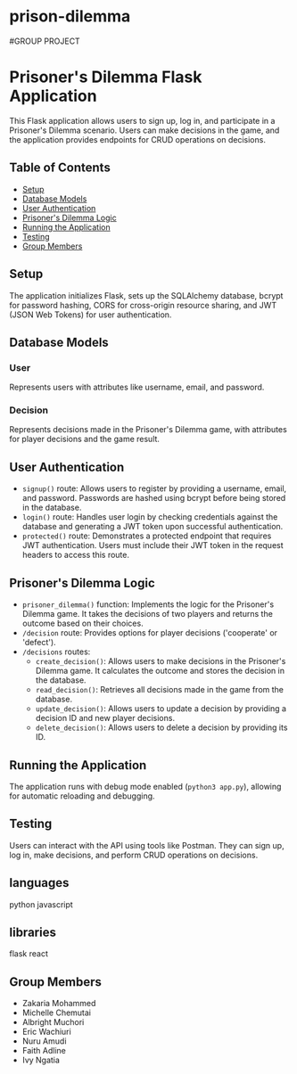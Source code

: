 # prison-dilemma
#GROUP PROJECT
# Prisoner's Dilemma Flask Application

This Flask application allows users to sign up, log in, and participate in a Prisoner's Dilemma scenario. Users can make decisions in the game, and the application provides endpoints for CRUD operations on decisions.

## Table of Contents

- [Setup](#setup)
- [Database Models](#database-models)
- [User Authentication](#user-authentication)
- [Prisoner's Dilemma Logic](#prisoners-dilemma-logic)
- [Running the Application](#running-the-application)
- [Testing](#testing)
- [Group Members](#group-members)

## Setup

The application initializes Flask, sets up the SQLAlchemy database, bcrypt for password hashing, CORS for cross-origin resource sharing, and JWT (JSON Web Tokens) for user authentication.

## Database Models

### User

Represents users with attributes like username, email, and password.

### Decision

Represents decisions made in the Prisoner's Dilemma game, with attributes for player decisions and the game result.

## User Authentication

- `signup()` route: Allows users to register by providing a username, email, and password. Passwords are hashed using bcrypt before being stored in the database.
- `login()` route: Handles user login by checking credentials against the database and generating a JWT token upon successful authentication.
- `protected()` route: Demonstrates a protected endpoint that requires JWT authentication. Users must include their JWT token in the request headers to access this route.

## Prisoner's Dilemma Logic

- `prisoner_dilemma()` function: Implements the logic for the Prisoner's Dilemma game. It takes the decisions of two players and returns the outcome based on their choices.
- `/decision` route: Provides options for player decisions ('cooperate' or 'defect').
- `/decisions` routes:
  - `create_decision()`: Allows users to make decisions in the Prisoner's Dilemma game. It calculates the outcome and stores the decision in the database.
  - `read_decision()`: Retrieves all decisions made in the game from the database.
  - `update_decision()`: Allows users to update a decision by providing a decision ID and new player decisions.
  - `delete_decision()`: Allows users to delete a decision by providing its ID.

## Running the Application

The application runs with debug mode enabled (`python3 app.py`), allowing for automatic reloading and debugging.

## Testing

Users can interact with the API using tools like Postman. They can sign up, log in, make decisions, and perform CRUD operations on decisions.
## languages
python
javascript

## libraries
flask 
react



## Group Members

- Zakaria Mohammed
- Michelle Chemutai
- Albright Muchori
- Eric Wachiuri
- Nuru Amudi
- Faith Adline
- Ivy Ngatia

